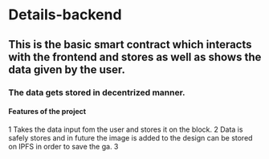 ﻿# Details-backend
 
 ## This is the basic smart contract which interacts with the frontend and stores as well as shows the data given by the user.
 
 ### The data gets stored in decentrized manner.
 #### Features of the project
 1 Takes the data input fom the user and stores it on the block.
 2 Data is safely stores and in future the image is added to the design can be stored on IPFS in order to save the ga.
 3 
 
